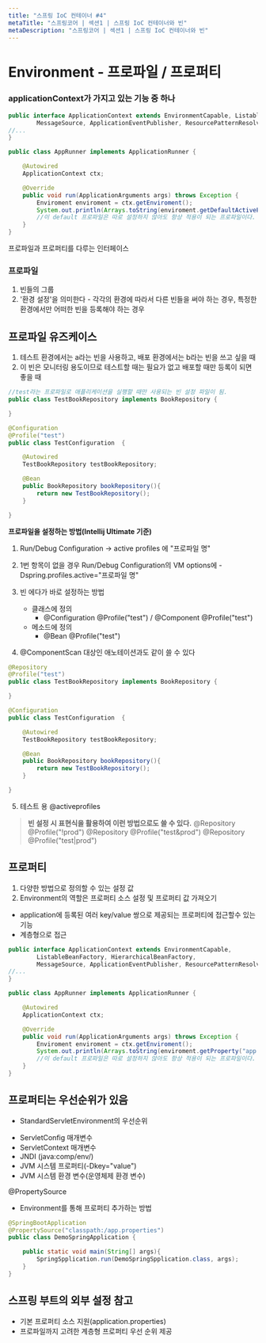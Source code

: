 ```yaml
---
title: "스프링 IoC 컨테이너 #4"
metaTitle: "스프링코어 | 섹션1 | 스프링 IoC 컨테이너와 빈"
metaDescription: "스프링코어 | 섹션1 | 스프링 IoC 컨테이너와 빈"
---
```


# Environment - 프로파일 / 프로퍼티

### applicationContext가 가지고 있는 기능 중 하나

```java
public interface ApplicationContext extends EnvironmentCapable, ListableBeanFactory, HierarchicalBeanFactory,
		MessageSource, ApplicationEventPublisher, ResourcePatternResolver {
//...
}

public class AppRunner implements ApplicationRunner {

    @Autowired
    ApplicationContext ctx;

    @Override
    public void run(ApplicationArguments args) throws Exception {
        Enviroment enviroment = ctx.getEnviroment();
        System.out.println(Arrays.toString(enviroment.getDefaultActiveProfiles()));
        //이 default 프로파일은 따로 설정하지 않아도 항상 적용이 되는 프로파일이다. 지금까지 우리가 만들고 등록했던 빈들도 전부 이 환경설정에 속한다.
    }
}
```
프로파일과 프로퍼티를 다루는 인터페이스

### 프로파일
1) 빈들의 그룹
2) '환경 설정'을 의미한다 - 각각의 환경에 따라서 다른 빈들을 써야 하는 경우, 특정한 환경에서만 어떠한 빈을 등록해야 하는 경우

## 프로파일 유즈케이스
1) 테스트 환경에서는 a라는 빈을 사용하고, 배포 환경에서는 b라는 빈을 쓰고 싶을 때
2) 이 빈은 모니터링 용도이므로 테스트할 때는 필요가 없고 배포할 때만 등록이 되면 좋을 때

```java
//test라는 프로파일로 애플리케이션을 실행할 때만 사용되는 빈 설정 파일이 됨.
public class TestBookRepository implements BookRepository {

}

@Configuration
@Profile("test")
public class TestConfiguration  {

    @Autowired
    TestBookRepository testBookRepository;

    @Bean
    public BookRepository bookRepository(){
        return new TestBookRepository();
    }

}
```

**프로파일을 설정하는 방법(Intellij Ultimate 기준)**

1) Run/Debug Configuration -> active profiles 에 "프로파일 명"

2) 1번 항목이 없을 경우 Run/Debug Configuration의 VM options에 -Dspring.profiles.active="프로파일 명"

3) 빈 에다가 바로 설정하는 방법
    * 클래스에 정의
        - @Configuration @Profile("test") / @Component @Profile("test")
    * 메소드에 정의
        - @Bean @Profile("test")
4) @ComponentScan 대상인 애노테이션과도 같이 쓸 수 있다

```java
@Repository
@Profile("test")
public class TestBookRepository implements BookRepository {

}

@Configuration
public class TestConfiguration  {

    @Autowired
    TestBookRepository testBookRepository;

    @Bean
    public BookRepository bookRepository(){
        return new TestBookRepository();
    }

}
```

5) 테스트 용 @activeprofiles

> **빈 설정 시 표현식을 활용하여 이런 방법으로도 쓸 수 있다.**
> @Repository @Profile("!prod")
> @Repository @Profile("test&prod")
> @Repository @Profile("test|prod")

## 프로퍼티
1) 다양한 방법으로 정의할 수 있는 설정 값
2) Environment의 역할은 프로퍼티 소스 설정 및 프로퍼티 값 가져오기


* application에 등록된 여러 key/value 쌍으로 제공되는 프로퍼티에 접근할수 있는 기능
* 계층형으로 접근

```java
public interface ApplicationContext extends EnvironmentCapable,
        ListableBeanFactory, HierarchicalBeanFactory,
		MessageSource, ApplicationEventPublisher, ResourcePatternResolver {
//...
}

public class AppRunner implements ApplicationRunner {

    @Autowired
    ApplicationContext ctx;

    @Override
    public void run(ApplicationArguments args) throws Exception {
        Enviroment enviroment = ctx.getEnviroment();
        System.out.println(Arrays.toString(enviroment.getProperty("app.name")));
        //이 default 프로파일은 따로 설정하지 않아도 항상 적용이 되는 프로파일이다. 지금까지 우리가 만들고 등록했던 빈들도 전부 이 환경설정에 속한다.
    }
}
```


## 프로퍼티는 우선순위가 있음

* StandardServletEnvironment의 우선순위
 - ServletConfig 매개변수
 - ServletContext 매개변수
 - JNDI (java:comp/env/)
 - JVM 시스템 프로퍼티(-Dkey="value")
 - JVM 시스템 환경 변수(운영체제 환경 변수)

@PropertySource
 - Environment를 통해 프로퍼티 추가하는 방법

```java
@SpringBootApplication
@PropertySource("classpath:/app.properties")
public class DemoSpringApplication {

    public static void main(String[] args){
        SpringSpplication.run(DemoSpringSpplication.class, args);
    }
}
```

## 스프링 부트의 외부 설정 참고
* 기본 프로퍼티 소스 지원(application.properties)
* 프로파일까지 고려한 계층형 프로퍼티 우선 순위 제공














